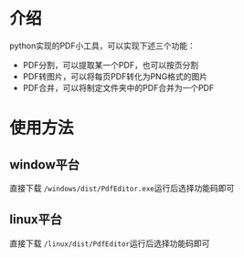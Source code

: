 # 介绍

python实现的PDF小工具，可以实现下述三个功能：
- PDF分割，可以提取某一个PDF，也可以按页分割
- PDF转图片，可以将每页PDF转化为PNG格式的图片
- PDF合并，可以将制定文件夹中的PDF合并为一个PDF

# 使用方法

## window平台

直接下载 `/windows/dist/PdfEditor.exe`运行后选择功能码即可

## linux平台

直接下载 `/linux/dist/PdfEditor`运行后选择功能码即可